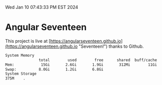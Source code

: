 Wed Jan 10 07:43:33 PM EST 2024

# Angular Seventeen


This project is live at [https://angularseventeen.github.io](https://angularseventeen.github.io "Seventeen!") thanks to Github.

```bash
System Memory
               total        used        free      shared  buff/cache   available
Mem:            15Gi       2.6Gi       1.9Gi       312Mi        11Gi        12Gi
Swap:          8.0Gi       1.2Gi       6.8Gi
System Storage
375M	.
